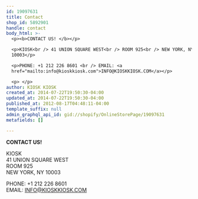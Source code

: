```yaml
---
id: 19097631
title: Contact
shop_id: 5892901
handle: contact
body_html: >-
  <p><b>CONTACT US! </b></p>

  <p>KIOSK<br /> 41 UNION SQUARE WEST<br /> ROOM 925<br /> NEW YORK, NY
  10003</p>

  <p>PHONE: +1 212 226 8601 <br /> EMAIL: <a
  href="mailto:info@kioskkiosk.com">INFO@KIOSKKIOSK.COM</a></p>

  <p> </p>
author: KIOSK KIOSK
created_at: 2014-07-22T19:50:30-04:00
updated_at: 2014-07-22T19:50:30-04:00
published_at: 2012-08-17T04:48:11-04:00
template_suffix: null
admin_graphql_api_id: gid://shopify/OnlineStorePage/19097631
metafields: []

---
```


**CONTACT US!** 

KIOSK  
41 UNION SQUARE WEST  
ROOM 925  
NEW YORK, NY 10003

PHONE: +1 212 226 8601   
EMAIL: [INFO@KIOSKKIOSK.COM](mailto:info@kioskkiosk.com)